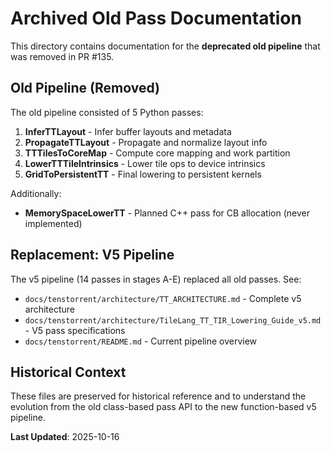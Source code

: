 # Archived Old Pass Documentation

This directory contains documentation for the **deprecated old pipeline** that was removed in PR #135.

## Old Pipeline (Removed)

The old pipeline consisted of 5 Python passes:
1. **InferTTLayout** - Infer buffer layouts and metadata
2. **PropagateTTLayout** - Propagate and normalize layout info
3. **TTTilesToCoreMap** - Compute core mapping and work partition
4. **LowerTTTileIntrinsics** - Lower tile ops to device intrinsics
5. **GridToPersistentTT** - Final lowering to persistent kernels

Additionally:
- **MemorySpaceLowerTT** - Planned C++ pass for CB allocation (never implemented)

## Replacement: V5 Pipeline

The v5 pipeline (14 passes in stages A-E) replaced all old passes. See:
- `docs/tenstorrent/architecture/TT_ARCHITECTURE.md` - Complete v5 architecture
- `docs/tenstorrent/architecture/TileLang_TT_TIR_Lowering_Guide_v5.md` - V5 pass specifications
- `docs/tenstorrent/README.md` - Current pipeline overview

## Historical Context

These files are preserved for historical reference and to understand the evolution
from the old class-based pass API to the new function-based v5 pipeline.

**Last Updated**: 2025-10-16
